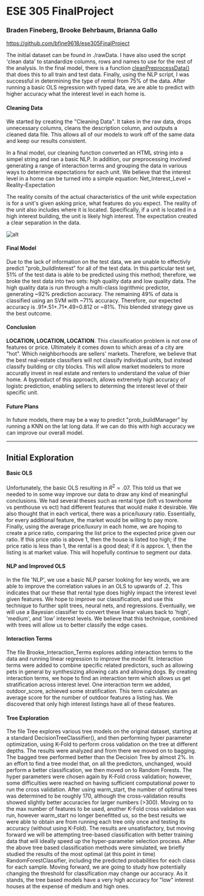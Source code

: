 # ESE 305 FinalProject
### Braden Fineberg, Brooke Behrbaum, Brianna Gallo
https://github.com/bfine9618/ese305FinalProject

The initial dataset can be found in ./rawData. I have also used the script 'clean data' to standardize columns, rows and names to use for the rest of the analysis. In the final model, there is a function [cleanPreprocessData()]('https://github.com/bfine9618/ese305FinalProject/blob/master/FINAL%20SCRIPT/Complete%20Script.ipynb') that does this to all train and test data. Finally, using the NLP script, I was successful in determining the type of rental from 75% of the data. After running a basic OLS regression with typed data, we are able to predict with higher accuracy what the interest level in each home is. 

#### Cleaning Data
We started by creating the "Cleaning Data". It takes in the raw data, drops unnecessary columns, cleans the description column, and outputs a cleaned data file. This allows all of our models to work off of the same data and keep our results consistent.

In a final model, our cleaning function converted an HTML string into a simpel string and ran a basic NLP. In addition, our preprocessing involved generating a range of interaction terms and grouping the data in various ways to determine expectations for each unit. We believe that the interest level in a home can be turned into a simple equation: Net_Interest_Level = Reality-Expectation

The reality consits of the actual characteristics of the unit while expectation is for a unit's given asking price, what features do you expect. The reality of the unit also includes where it is located. Specifically, if a unit is located in a high interest building, the unit is likely high interest. The expectation created a clear separation in the data. 

![alt](https://github.com/bfine9618/ese305FinalProject/blob/master/interestLevel.png)


#### Final Model

Due to the lack of information on the test data, we are unable to effectivly predict "prob_buildInterest" for all of the test data. In this particular test set, 51% of the test data is able to be predicted using this method; therefore, we broke the test data into two sets: high quality data and low quality data. The high quality data is run through a multi-class logrithmic predictor, generating ~92% prediction accuracy. The remaining 49% of data is classified using an SVM with ~71% accuracy. Therefore, our expected accuracy is .91*.51+.71*.49=0.812 or ~81%. This blended strategy gave us the best outcome. 

#### Conclusion

**LOCATION, LOCATION, LOCATION**. This classification problem is not one of features or price. Ultimately it comes down to which areas of a city are "hot". Which neighborhoods are sellers' markets. Therefore, we believe that the best real-estate classifiers will not classify individual units, but instead classify building or city blocks. This will allow market modelers to more accuratly invest in real estate and renters to understand the value of thier home. A byproduct of this approach, allows extremely high accuracy of logistc prediction, enabling sellers to determing the interest level of their specific unit. 

#### Future Plans
In future models, there may be a way to predict "prob_buildManager" by running a KNN on the lat long data. If we can do this with high accuracy we can improve our overall model. 

____


## Initial Exploration

#### Basic OLS
Unfortunately, the basic OLS resulting in $R^2=.07$. This told us that we needed to in some way improve our data to draw any kind of meaningful conclusions. We had several theses such as rental type (loft vs townhome vs penthouse vs ect) had different features that would make it desirable. We also thought that in each vertical, there was a price/luxury ratio. Essentially, for every additional feature, the market would be willing to pay more. Finally, using the average price/luxury in each home, we are hoping to create a price ratio, comparing the list price to the expected price given our ratio. If this price ratio is above 1, then the house is listed too high; if the price ratio is less than 1, the rental is a good deal; if it is approx. 1, then the listing is at market value. This will hopefully continue to segment our data. 

####  NLP and Improved OLS
In the file 'NLP', we use a basic NLP parser looking for key words, we are able to improve the correlation values in an OLS to upwards of .2. This indicates that our these that rental type does highly impact the interest level given features. We hope to improve our classification, and use this technique to further split trees, neural nets, and regressions. Eventually, we will use a Bayesian classifier to convert these linear values back to 'high', 'medium', and 'low' interest levels. We believe that this technique, combined with trees will allow us to better classify the edge cases. 


#### Interaction Terms
The file Brooke_Interaction_Terms explores adding interaction terms to the data and running linear regression to improve the model fit.  Interaction terms were added to combine specific related predictors, such as allowing pets in general by synthesizing allowing cats and allowing dogs.  By creating interaction terms, we hope to find an interaction term which allows us get stratification across interest level.  One interaction term we added, outdoor_score, achieved some stratification.  This term calculates an average score for the number of outdoor features a listing has.  We discovered that only high interest listings have all of these features.


#### Tree Exploration
The file Tree explores various tree models on the original dataset, starting at a standard DecisionTreeClassifier(), and then performing hyper parameter optimization, using K-Fold to perform cross validation on the tree at different depths. The results were analyzed and from there we moved on to bagging. The bagged tree performed better than the Decision Tree by almost 2%. In an effort to find a tree model that, on all the predictors, unchanged, would perform a better classification, we then moved on to Random Forests. The hyper parameters were chosen again by K-Fold cross validation; however, some difficulties were reached on having sufficient computational power to run the cross validation. After using warm_start, the number of optimal trees was determined to be roughly 170, although the cross-validation results showed slightly better accuracies for larger numbers (>300). Moving on to the max number of features to be used, another K-Fold cross validation was run, however warm_start no longer benefitted us, so the best results we were able to obtain are from running each tree only once and testing its accuracy (without using K-Fold). The results are unsatisfactory, but moving forward we will be attempting tree-based classification with better training data that will ideally speed up the hyper-parameter selection process. After the above tree based classification methods were simulated, we briefly studied the results of the most optimal (at this point in time) RandomForestClassifier, including the predicted probabilities for each class for each sample. Moving forward, we are going to study how potentially changing the threshold for classification may change our accuracy. As it stands, the tree based models have a very high accuracy for "low" interest houses at the expense of medium and high ones.
